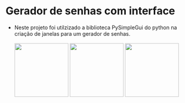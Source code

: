# Gerador de senhas com interface

- Neste projeto foi utilzizado a biblioteca PySimpleGui do python na criação de janelas para um gerador de senhas.<br><br>
<img src="https://cdn.discordapp.com/attachments/814308173547962401/1145464275029209290/image.png" height="144">&nbsp;<img src="https://cdn.discordapp.com/attachments/814308173547962401/1145466382113321100/image.png" height="144">&nbsp;<img src="https://cdn.discordapp.com/attachments/814308173547962401/1145465130348462100/image.png" height="144">
<br>
<br>
